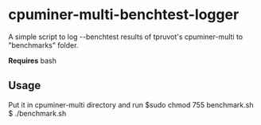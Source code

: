 # cpuminer-multi-benchtest-logger
A simple script to log --benchtest results of tpruvot's cpuminer-multi to "benchmarks" folder.

**Requires**
bash

## Usage
Put it in cpuminer-multi directory and run
$sudo chmod 755 benchmark.sh
$ ./benchmark.sh
